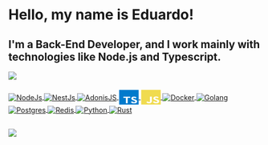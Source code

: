 # Hello, my name is Eduardo!
## I'm a Back-End Developer, and I work mainly with technologies like Node.js and Typescript.

<div>
  <a href="https://github.com/Edu0liver">
  <img height="180em" src="https://github-readme-stats.vercel.app/api/top-langs/?username=edu0liver&layout=compact&langs_count=7&theme=dark"/>
</div>
  
<div style="display: inline_block"><br>
  <img align="center" alt="NodeJs" height="30" width="40" src="https://cdn.jsdelivr.net/gh/devicons/devicon/icons/nodejs/nodejs-original.svg">
  <img align="center" alt="NestJs" height="30" width="40" src="https://cdn.jsdelivr.net/gh/devicons/devicon/icons/nestjs/nestjs-plain.svg">
  <img align="center" alt="AdonisJS" height="30" width="40" src="https://cdn.jsdelivr.net/gh/devicons/devicon/icons/adonisjs/adonisjs-original.svg">
  <img align="center" alt="Typescript" height="30" width="40" src="https://raw.githubusercontent.com/devicons/devicon/master/icons/typescript/typescript-plain.svg">
  <img align="center" alt="Javascript" height="30" width="40" src="https://raw.githubusercontent.com/devicons/devicon/master/icons/javascript/javascript-plain.svg">
  <img align="center" alt="Docker" height="30" width="40" src="https://cdn.jsdelivr.net/gh/devicons/devicon/icons/docker/docker-original-wordmark.svg">
  <img align="center" alt="Golang" height="30" width="40" src="https://cdn.jsdelivr.net/gh/devicons/devicon/icons/go/go-original-wordmark.svg">
  <img align="center" alt="Postgres" height="30" width="40" src="https://cdn.jsdelivr.net/gh/devicons/devicon/icons/postgresql/postgresql-original.svg">
  <img align="center" alt="Redis" height="30" width="40" src="https://cdn.jsdelivr.net/gh/devicons/devicon/icons/redis/redis-original.svg">
  <img align="center" alt="Python" height="30" width="40" src="https://cdn.jsdelivr.net/gh/devicons/devicon/icons/python/python-original.svg">
  <img align="center" alt="Rust" height="30" width="40" src="https://cdn.jsdelivr.net/gh/devicons/devicon/icons/rust/rust-plain.svg" />
</div>
  
##

<div>
  <a href="https://www.linkedin.com/in/eduoliveiralves/" target="_blank"><img src="https://img.shields.io/badge/-LinkedIn-%230077B5?style=for-the-badge&logo=linkedin&logoColor=white" target="_blank"></a>
 </div>
